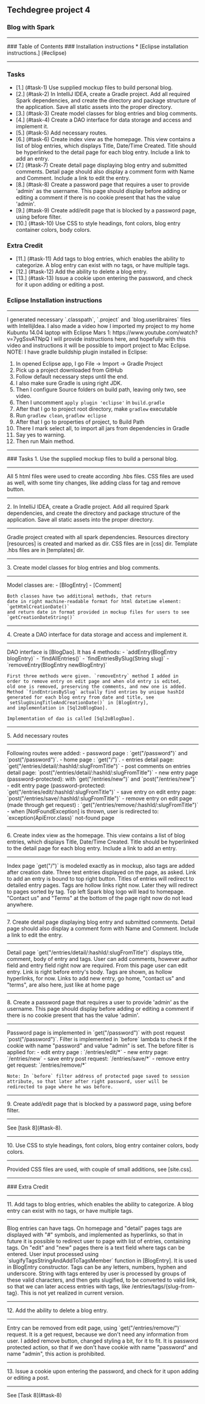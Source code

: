 ## Techdegree project 4
### Blog with Spark
<hr>
### Table of Contents
### Installation instructions
* [Eclipse installation instructions.] (#eclipse)
<hr>

### Tasks
* [1.] (#task-1) Use supplied mockup files to build personal blog.
* [2.] (#task-2) In IntelliJ IDEA, create a Gradle project. Add all 
        required Spark dependencies, and create the directory and package 
        structure of the application. Save all static assets into the 
        proper directory.
* [3.] (#task-3) Create model classes for blog entries and blog 
    comments.
* [4.] (#task-4) Create a DAO interface for data storage and access and 
    implement it.
* [5.] (#task-5) Add necessary routes.
* [6.] (#task-6) Create index view as the homepage. This view contains 
    a list of blog entries, which displays Title, Date/Time Created. 
    Title should be hyperlinked to the detail page for each blog entry. 
    Include a link to add an entry. 
* [7.] (#task-7) Create detail page displaying blog entry and submitted 
    comments. Detail page should also display a comment form with Name 
    and Comment. Include a link to edit the entry.
* [8.] (#task-8) Create a password page that requires a user to 
    provide 'admin' as the username. This page should display before 
    adding or editing a comment if there is no cookie present that has 
    the value 'admin'.
* [9.] (#task-9) Create add/edit page that is blocked by a password 
    page, using before filter.
* [10.] (#task-10) Use CSS to style headings, font colors, blog entry 
    container colors, body colors.
### Extra Credit
* [11.] (#task-11)
    Add tags to blog entries, which enables the ability to categorize. 
    A blog entry can exist with no tags, or have multiple tags.
* [12.] (#task-12)
    Add the ability to delete a blog entry.
* [13.] (#task-13)
    Issue a cookie upon entering the password, and check for it upon 
    adding or editing a post.
 

[resources]:src/main/resources 
[templates]:src/main/resources/templates
[css]:src/main/resources/public/css 
[site.css]:src/main/resources/public/css/site.css 
[BlogEntry]:src/main/java/com/teamtreehouse/blog/model/BlogEntry.java 
[Comment]:src/main/java/com/teamtreehouse/blog/model/Comment.java 
[Date]:src/main/java/com/teamtreehouse/blog/model/Date.java 
[BlogDao]:src/main/java/com/teamtreehouse/blog/dao/BlogDao.java
[Sql2oBlogDao]:src/main/java/com/teamtreehouse/blog/dao/Sql2oBlogDao.java 
[NotFoundException]:src/main/java/com/teamtreehouse/blog/exception/NotFoundException.java 
### Eclipse Installation instructions
<hr> <a id="eclipse"></a>
    I generated necessary `.classpath`, `.project` and 
    `blog.userlibraires`
    files with IntellijIdea. I also made a video how I imported my
    project to my home Kubuntu 14.04 laptop with Eclipse Mars 1:
    https://www.youtube.com/watch?v=7ygSsvATNpQ
    I will provide instructions here, and hopefully with this video
    and instructions it will be possible to import project to Mac 
    Eclipse. NOTE: I have gradle buildship plugin installed in Eclipse: 
    
1.  In opened Eclipse app, I go File -> Import -> Gradle Project
2.  Pick up a project downloaded from GitHub
3.  Follow default necessary steps until the end.
4.  I also make sure Gradle is using right JDK.
5.  Then I configure Source folders on build path, leaving 
    only two, see video.
6.  Then I uncomment `apply plugin 'eclipse'` in `build.gradle`
7.  After that I go to project root directory, make `gradlew` executable
8.  Run `gradlew clean`, `gradlew eclipse`
9.  After that I go to properties of project, to Build Path
10. There I mark select all, to import all jars from dependencies in
    Gradle
11. Say yes to warning.
12. Then run Main method.

<hr>
### Tasks
1.  <a id="task-1"></a>
    Use the supplied mockup files to build a personal blog.
    <hr>
    All 5 html files were used to create according .hbs files. CSS files 
    are used as well, with some tiny changes, like adding class for tag 
    and remove button.
<hr>
2.  <a id="task-2"></a>
    In IntelliJ IDEA, create a Gradle project. Add all required Spark 
    dependencies, and create the directory and package structure of the 
    application. Save all static assets into the proper directory.
    <hr>
    Gradle project created with all spark dependencies. Resources
    directory [resources] is created and marked as dir. 
    CSS files are in [css] dir.
    Template .hbs files are in [templates] dir.
<hr>
3.  <a id="task-3"></a>
    Create model classes for blog entries and blog comments. 
    <hr>
    Model classes are:
    - [BlogEntry]
    - [Comment]
    
    Both classes have two additional methods, that return
    date in right machine-readable format for html datetime element: 
    `getHtmlCreationDate()` 
    and return date in format provided in mockup files for users to see
    `getCreationDateString()`
<hr>
4.  <a id="task-4"></a>
    Create a DAO interface for data storage and access and implement it.
    <hr>
    DAO interface is [BlogDao]. 
    It has 4 methods:
    - `addEntry(BlogEntry blogEntry)`
    - `findAllEntries()`
    - `findEntriesBySlug(String slug)`
    - `removeEntry(BlogEntry newBlogEntry)`
    
    First three methods were given. `removeEntry` method I added in 
    order to remove entry on edit page and when old entry is edited,
    old one is removed, preserving the comments, and new one is added.
    Method `findEntriesBySlug` actually find entries by unique hashId
    generated for each blog entry from date and title, see 
    `setSlugUsingTitleAndCreationDate()` in [BlogEntry], 
    and implementation in [Sql2oBlogDao]. 
    
    Implementation of dao is called [Sql2oBlogDao]. 
<hr>
5.  <a id="task-5"></a> 
    Add necessary routes
    <hr>
    Following routes were added:
    - password page : `get("/password")` and `post("/password")`.
    - home page : `get("/")`.
    - entries detail page: `get("/entries/detail/:hashId/:slugFromTitle")`
    - post comments on entries detail page: 
        `post("/entries/detail/:hashId/:slugFromTitle")`
    - new entry page (password-protected): with `get("/entries/new")` 
        and `post("/entries/new")`
    - edit entry page (password-protected: 
    `get("/entries/edit/:hashId/:slugFromTitle")`
    - save entry on edit entry page: 
        `post("/entries/save/:hashId/:slugFromTitle")`
    - remove entry on edit page (made through get request) : 
        `get("/entries/remove/:hashId/:slugFromTitle")`
    - when [NotFoundException] is thrown, user is redirected to: 
        `exception(ApiError.class)` not-found page
<hr>
6.  <a id="task-6"></a>
    Create index view as the homepage. This view contains a list of 
    blog entries, which displays Title, Date/Time Created. Title should 
    be hyperlinked to the detail page for each blog entry. Include a 
    link to add an entry.
    <hr>
    Index page `get("/")` is modeled exactly as in mockup, also tags 
    are added after creation date. Three test entries displayed on the 
    page, as asked. Link to add an entry is bound to top right button. 
    Titles of entries will redirect to detailed entry pages. 
    Tags are hollow links right now. Later they will redirect to pages 
    sorted by tag. Top left Spark blog logo will lead to homepage.
    "Contact us" and "Terms" at the bottom of the page right now do not 
    lead anywhere.
<hr>
7. <a id="task-7"></a>
    Create detail page displaying blog entry and submitted comments. 
    Detail page should also display a comment form with Name and 
    Comment. Include a link to edit the entry.
    <hr>
    Detail page `get("/entries/detail/:hashId/:slugFromTitle")` displays
    title, comment, body of entry and tags. User can add comments, 
    however author field and entry field right now are required. From
    this page user can edit entry. Link is right before entry's body.
    Tags are shown, as hollow hyperlinks, for now. Links to add new
    entry, go home, "contact us" and "terms", are also here, just like 
    at home page
<hr>
8. <a id="task-8"></a>
    Create a password page that requires a user to provide 'admin' 
    as the username. This page should display before adding or 
    editing a comment if there is no cookie present that has the 
    value 'admin'.
    <hr>
    Password page is implemented in `get("/password")` with post
    request `post("/password")`. Filter is implemented in `before` 
    lambda to check if the cookie with name "password" and value 
    "admin" is set. The before filter is applied for:
    - edit entry page : `/entries/edit/*`
    - new entry page: `/entries/new`
    - save entry post request: `/entries/save/*`
    - remove entry get request: `/entries/remove/*`
    
    Note: In `before` filter address of protected page saved to session 
    attribute, so that later after right password, user will be 
    redirected to page where he was before.
<hr>
9.  <a id="task-9"></a>
    Create add/edit page that is blocked by a password page, 
    using before filter.
    <hr>
    See [task 8](#task-8).
<hr>
10. <a id="task-10"></a>
    Use CSS to style headings, font colors, blog entry container 
    colors, body colors.
    <hr>
    Provided CSS files are used, with couple of small additions, see
    [site.css].
<hr>
### Extra Credit
<hr>
11. <a id="task-11"></a>
    Add tags to blog entries, which enables the ability to categorize. 
    A blog entry can exist with no tags, or have multiple tags.
    <hr>
    Blog entries can have tags. On homepage and "detail" pages 
    tags are displayed with
    "#" symbols, and implemented as hyperlinks, so that in future it
    is possible to redirect user to page with list of entries, 
    containing tags. On "edit" and "new" pages there is a text field
    where tags can be entered. User input processed using 
    `slugifyTagsStringAndAddToTagsMember` function in [BlogEntry]. It
    is used in BlogEntry constructor. Tags can be any letters, numbers,
    hyphen and underscore. String with tags entered by user is
    processed by groups of these valid characters, and then gets 
    slugified, to be converted to valid link, so that we can later
    access entries with tags, like /entries/tags/{slug-from-tag}. This
    is not yet realized in current version.
<hr>
12. <a id="task-12"></a>
    Add the ability to delete a blog entry.
    <hr>
    Entry can be removed from edit page, using 
    `get("/entries/remove/")` request. It is a get request, because we
    don't need any information from user. I added remove button, changed
    styling a bit, for it to fit. It is password protected action, so 
    that if we don't have cookie with name "password" and name "admin",
    this action is prohibited.
<hr>
13. <a id="task-13"></a>
    Issue a cookie upon entering the password, and check for it upon 
    adding or editing a post.
    <hr>
    See [Task 8](#task-8)
    
